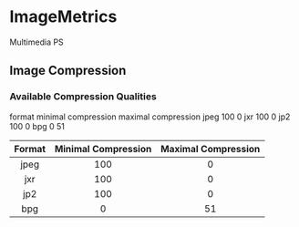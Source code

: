 # ImageMetrics
Multimedia PS


## Image Compression
### Available Compression Qualities

format		minimal compression 		maximal compression
jpeg				100							 0
jxr					100							 0
jp2					100							 0
bpg					  0							51

| Format | Minimal Compression | Maximal Compression  |
|:------:|:-------------------:|:--------------------:|
| jpeg   | 100 			       | 0  				  |
| jxr    | 100     			   | 0  				  |
| jp2    | 100    		 	   | 0  				  |
| bpg    | 0   			 	   | 51 				  |